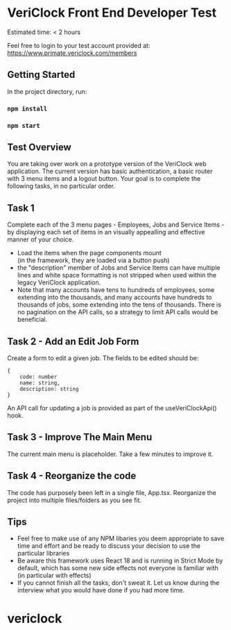 # VeriClock Front End Developer Test

Estimated time: < 2 hours

Feel free to login to your test account provided at:
https://www.primate.vericlock.com/members

## Getting Started

In the project directory, run:

### `npm install`
### `npm start`

## Test Overview

You are taking over work on a prototype version of the VeriClock web application. The current version has basic authentication, a basic router with 3 menu items and a logout button. Your goal is to complete the following tasks, in no particular order.

## Task 1
Complete each of the 3 menu pages - Employees, Jobs and Service Items - by displaying each set of items in an visually appealling and effective manner of your choice. 

* Load the items when the page components mount  
(in the framework, they are loaded via a button push)
* the "description" member of Jobs and Service Items can have multiple lines and white space formatting is not stripped when used within the legacy VeriClock application.
* Note that many accounts have tens to hundreds of employees, some extending into the thousands, and many accounts have hundreds to thousands of jobs, some extending into the tens of thousands. There is no pagination on the API calls, so a strategy to limit API calls would be beneficial.

## Task 2 - Add an Edit Job Form

Create a form to edit a given job.  The fields to be edited should be:
    
    {
        code: number
        name: string,
        description: string
    }

An API call for updating a job is provided as part of the useVeriClockApi() hook.

## Task 3 - Improve The Main Menu

The current main menu is placeholder. Take a few minutes to improve it.

## Task 4 - Reorganize the code
The code has purposely been left in a single file, App.tsx.  Reorganize the project into multiple files/folders as you see fit.

## Tips 
- Feel free to make use of any NPM libaries you deem appropriate to save time and effort and be ready to discuss your decision to use the particular libraries
- Be aware this framework uses React 18 and is running in Strict Mode by default, which has some new side effects not everyone is familiar with (in particular with effects)
- If you cannot finish all the tasks, don't sweat it. Let us know during the interview what you would have done if you had more time.
# vericlock
